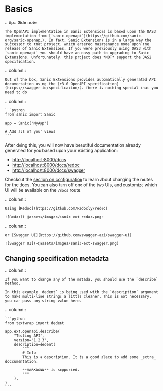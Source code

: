 # Basics


.. tip:: Side note

    The OpenAPI implementation in Sanic Extensions is based upon the OAS3 implementation from [`sanic-openapi`](https://github.com/sanic-org/sanic-openapi). In fact, Sanic Extensions is in a large way the successor to that project, which entered maintenance mode upon the release of Sanic Extensions. If you were previously using OAS3 with `sanic-openapi` you should have an easy path to upgrading to Sanic Extensions. Unfortunately, this project does *NOT* support the OAS2 specification.



.. column::

    Out of the box, Sanic Extensions provides automatically generated API documentation using the [v3.0 OpenAPI specification](https://swagger.io/specification/). There is nothing special that you need to do

.. column::

    ```python
    from sanic import Sanic

    app = Sanic("MyApp")

    # Add all of your views
    ```

After doing this, you will now have beautiful documentation already generated for you based upon your existing application:

- [http://localhost:8000/docs](http://localhost:8000/docs)
- [http://localhost:8000/docs/redoc](http://localhost:8000/docs/redoc)
- [http://localhost:8000/docs/swagger](http://localhost:8000/docs/swagger)

Checkout the [section on configuration](../configuration.md) to learn about changing the routes for the docs. You can also turn off one of the two UIs, and customize which UI will be available on the `/docs` route.

.. column::

    Using [Redoc](https://github.com/Redocly/redoc)

    ![Redoc](~@assets/images/sanic-ext-redoc.png)

.. column::

    or [Swagger UI](https://github.com/swagger-api/swagger-ui)

    ![Swagger UI](~@assets/images/sanic-ext-swagger.png)

## Changing specification metadata

.. column::

    If you want to change any of the metada, you should use the `describe` method.

    In this example `dedent` is being used with the `description` argument to make multi-line strings a little cleaner. This is not necessary, you can pass any string value here.

.. column::

    ```python
    from textwrap import dedent

    app.ext.openapi.describe(
        "Testing API",
        version="1.2.3",
        description=dedent(
            """
            # Info
            This is a description. It is a good place to add some _extra_ doccumentation.

            **MARKDOWN** is supported.
            """
        ),
    )
    ```


